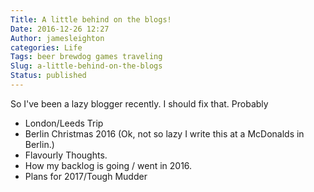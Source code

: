 ```yaml
---
Title: A little behind on the blogs!
Date: 2016-12-26 12:27
Author: jamesleighton
categories: Life
Tags: beer brewdog games traveling
Slug: a-little-behind-on-the-blogs
Status: published
---
```

So I've been a lazy blogger recently. I should fix that. Probably

-   London/Leeds Trip
-   Berlin Christmas 2016 (Ok, not so lazy I write this at a McDonalds in Berlin.)
-   Flavourly Thoughts.
-   How my backlog is going / went in 2016.
-   Plans for 2017/Tough Mudder
